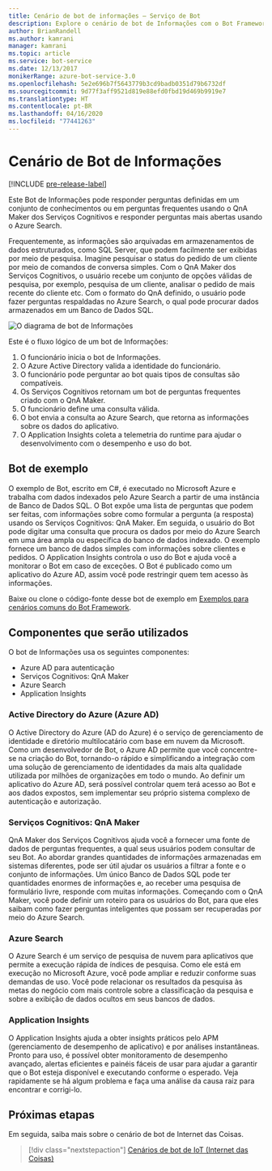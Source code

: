 ```yaml
---
title: Cenário de bot de informações – Serviço de Bot
description: Explore o cenário de bot de Informações com o Bot Framework.
author: BrianRandell
ms.author: kamrani
manager: kamrani
ms.topic: article
ms.service: bot-service
ms.date: 12/13/2017
monikerRange: azure-bot-service-3.0
ms.openlocfilehash: 5e2e696b7f5643779b3cd9badb0351d79b6732df
ms.sourcegitcommit: 9d77f3aff9521d819e88efd0fbd19d469b9919e7
ms.translationtype: HT
ms.contentlocale: pt-BR
ms.lasthandoff: 04/16/2020
ms.locfileid: "77441263"
---
```

# <a name="information-bot-scenario"></a>Cenário de Bot de Informações

[!INCLUDE [pre-release-label](includes/pre-release-label-v3.md)]

Este Bot de Informações pode responder perguntas definidas em um conjunto de conhecimentos ou em perguntas frequentes usando o QnA Maker dos Serviços Cognitivos e responder perguntas mais abertas usando o Azure Search.

Frequentemente, as informações são arquivadas em armazenamentos de dados estruturados, como SQL Server, que podem facilmente ser exibidas por meio de pesquisa. Imagine pesquisar o status do pedido de um cliente por meio de comandos de conversa simples. Com o QnA Maker dos Serviços Cognitivos, o usuário recebe um conjunto de opções válidas de pesquisa, por exemplo, pesquisa de um cliente, analisar o pedido de mais recente do cliente etc. Com o formato do QnA definido, o usuário pode fazer perguntas respaldadas no Azure Search, o qual pode procurar dados armazenados em um Banco de Dados SQL.

![O diagrama de bot de Informações](~/media/scenarios/bot-service-scenario-informational-bot.png)

Este é o fluxo lógico de um bot de Informações:

1. O funcionário inicia o bot de Informações.
2. O Azure Active Directory valida a identidade do funcionário.
3. O funcionário pode perguntar ao bot quais tipos de consultas são compatíveis.
4. Os Serviços Cognitivos retornam um bot de perguntas frequentes criado com o QnA Maker.
5. O funcionário define uma consulta válida.
6. O bot envia a consulta ao Azure Search, que retorna as informações sobre os dados do aplicativo.
7. O Application Insights coleta a telemetria do runtime para ajudar o desenvolvimento com o desempenho e uso do bot.

## <a name="sample-bot"></a>Bot de exemplo
O exemplo de Bot, escrito em C#, é executado no Microsoft Azure e trabalha com dados indexados pelo Azure Search a partir de uma instância de Banco de Dados SQL. O Bot expõe uma lista de perguntas que podem ser feitas, com informações sobre como formular a pergunta (a resposta) usando os Serviços Cognitivos: QnA Maker. Em seguida, o usuário do Bot pode digitar uma consulta que procura os dados por meio do Azure Search em uma área ampla ou específica do banco de dados indexado. O exemplo fornece um banco de dados simples com informações sobre clientes e pedidos. O Application Insights controla o uso do Bot e ajuda você a monitorar o Bot em caso de exceções. O Bot é publicado como um aplicativo do Azure AD, assim você pode restringir quem tem acesso às informações.

Baixe ou clone o código-fonte desse bot de exemplo em [Exemplos para cenários comuns do Bot Framework](https://aka.ms/abs-scenarios).

## <a name="components-youll-use"></a>Componentes que serão utilizados
O bot de Informações usa os seguintes componentes:
-   Azure AD para autenticação
-   Serviços Cognitivos: QnA Maker
-   Azure Search
-   Application Insights

### <a name="azure-active-directory-azure-ad"></a>Active Directory do Azure (Azure AD)
O Active Directory do Azure (AD do Azure) é o serviço de gerenciamento de identidade e diretório multilocatário com base em nuvem da Microsoft. Como um desenvolvedor de Bot, o Azure AD permite que você concentre-se na criação do Bot, tornando-o rápido e simplificando a integração com uma solução de gerenciamento de identidades da mais alta qualidade utilizada por milhões de organizações em todo o mundo. Ao definir um aplicativo do Azure AD, será possível controlar quem terá acesso ao Bot e aos dados expostos, sem implementar seu próprio sistema complexo de autenticação e autorização.

### <a name="cognitive-services-qna-maker"></a>Serviços Cognitivos: QnA Maker
QnA Maker dos Serviços Cognitivos ajuda você a fornecer uma fonte de dados de perguntas frequentes, a qual seus usuários podem consultar de seu Bot. Ao abordar grandes quantidades de informações armazenadas em sistemas diferentes, pode ser útil ajudar os usuários a filtrar a fonte e o conjunto de informações. Um único Banco de Dados SQL pode ter quantidades enormes de informações e, ao receber uma pesquisa de formulário livre, responde com muitas informações. Começando com o QnA Maker, você pode definir um roteiro para os usuários do Bot, para que eles saibam como fazer perguntas inteligentes que possam ser recuperadas por meio do Azure Search.

### <a name="azure-search"></a>Azure Search
O Azure Search é um serviço de pesquisa de nuvem para aplicativos que permite a execução rápida de índices de pesquisa. Como ele está em execução no Microsoft Azure, você pode ampliar e reduzir conforme suas demandas de uso. Você pode relacionar os resultados da pesquisa às metas do negócio com mais controle sobre a classificação da pesquisa e sobre a exibição de dados ocultos em seus bancos de dados.

### <a name="application-insights"></a>Application Insights
O Application Insights ajuda a obter insights práticos pelo APM (gerenciamento de desempenho de aplicativo) e por análises instantâneas. Pronto para uso, é possível obter monitoramento de desempenho avançado, alertas eficientes e painéis fáceis de usar para ajudar a garantir que o Bot esteja disponível e executando conforme o esperado. Veja rapidamente se há algum problema e faça uma análise da causa raiz para encontrar e corrigi-lo.

## <a name="next-steps"></a>Próximas etapas
Em seguida, saiba mais sobre o cenário de bot de Internet das Coisas.

> [!div class="nextstepaction"]
> [Cenários de bot de IoT (Internet das Coisas)](bot-service-scenario-internet-things.md)
